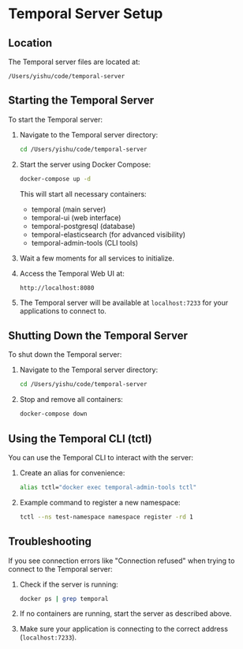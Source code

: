 # Temporal Server Setup

## Location
The Temporal server files are located at:
```
/Users/yishu/code/temporal-server
```

## Starting the Temporal Server
To start the Temporal server:

1. Navigate to the Temporal server directory:
   ```bash
   cd /Users/yishu/code/temporal-server
   ```

2. Start the server using Docker Compose:
   ```bash
   docker-compose up -d
   ```

   This will start all necessary containers:
   - temporal (main server)
   - temporal-ui (web interface)
   - temporal-postgresql (database)
   - temporal-elasticsearch (for advanced visibility)
   - temporal-admin-tools (CLI tools)

3. Wait a few moments for all services to initialize.

4. Access the Temporal Web UI at:
   ```
   http://localhost:8080
   ```

5. The Temporal server will be available at `localhost:7233` for your applications to connect to.

## Shutting Down the Temporal Server
To shut down the Temporal server:

1. Navigate to the Temporal server directory:
   ```bash
   cd /Users/yishu/code/temporal-server
   ```

2. Stop and remove all containers:
   ```bash
   docker-compose down
   ```

## Using the Temporal CLI (tctl)
You can use the Temporal CLI to interact with the server:

1. Create an alias for convenience:
   ```bash
   alias tctl="docker exec temporal-admin-tools tctl"
   ```

2. Example command to register a new namespace:
   ```bash
   tctl --ns test-namespace namespace register -rd 1
   ```

## Troubleshooting
If you see connection errors like "Connection refused" when trying to connect to the Temporal server:

1. Check if the server is running:
   ```bash
   docker ps | grep temporal
   ```

2. If no containers are running, start the server as described above.

3. Make sure your application is connecting to the correct address (`localhost:7233`). 